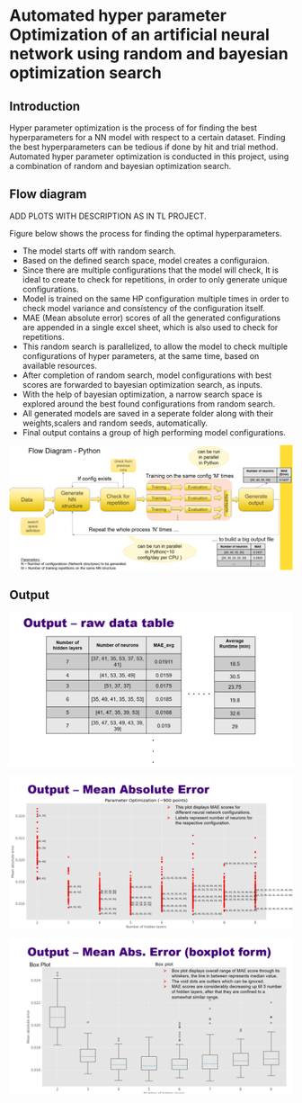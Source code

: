 # Automated hyper parameter Optimization of an artificial neural network using random and bayesian optimization search

## Introduction
Hyper parameter optimization is the process of for finding the best hyperparameters for a NN model with respect to a certain dataset. Finding the best hyperparameters can be tedious if done by hit and trial method. Automated hyper parameter optimization is conducted in this project, using a combination of random and bayesian optimization search.
## Flow diagram
ADD PLOTS WITH DESCRIPTION AS IN TL PROJECT.
 
Figure below shows the process for finding the optimal hyperparameters.
- The model starts off with random search.
- Based on the defined search space, model creates a configuraion.
- Since there are multiple configurations that the model will check, It is ideal to create to check for repetitions, in order to only generate unique configurations.
- Model is trained on the same HP configuration multiple times in order to check model variance and consistency of the configuration itself.
- MAE (Mean absolute error) scores of all the generated configurations are appended in a single excel sheet, which is also used to check for repetitions.
- This random search is parallelized, to allow the model to check multiple configurations of hyper parameters, at the same time, based on available resources.
- After completion of random search, model configurations with best scores are forwarded to bayesian optimization search, as inputs.
- With the help of bayesian optimization, a narrow search space is explored around the best found configurations from random search.
- All generated models are saved in a seperate folder along with their weights,scalers and random seeds, automatically.
- Final output contains a group of high performing model configurations.

![ScreenShot](https://github.com/HananKhan7/Projects/blob/main/Automated_Hyper_parameter_optimization_of_ANN_using_random_and_bayesian_optimization_search/plots/Flow_diagram.png)

## Output
![ScreenShot](https://github.com/HananKhan7/Projects/blob/main/Automated_Hyper_parameter_optimization_of_ANN_using_random_and_bayesian_optimization_search/plots/Excel%20output.png)

![ScreenShot](https://github.com/HananKhan7/Projects/blob/main/Automated_Hyper_parameter_optimization_of_ANN_using_random_and_bayesian_optimization_search/plots/hl_score_plot.png)

![ScreenShot](https://github.com/HananKhan7/Projects/blob/main/Automated_Hyper_parameter_optimization_of_ANN_using_random_and_bayesian_optimization_search/plots/box%20plot.png)

